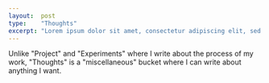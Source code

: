 ```yaml
---
layout:  post
type:    "Thoughts"
excerpt: "Lorem ipsum dolor sit amet, consectetur adipiscing elit, sed do eiusmod tempor incididunt ut labore et dolore magna aliqua."
---
```


Unlike "Project" and "Experiments" where I write about the process of my work, "Thoughts" is a "miscellaneous" bucket where I can write about anything I want.
